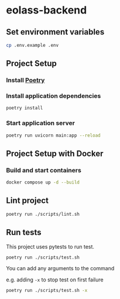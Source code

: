 # eolass-backend

## Set environment variables

```sh
cp .env.example .env
```

## Project Setup

### Install [Poetry](https://python-poetry.org/docs/#installation)

### Install application dependencies

```sh
poetry install
```

### Start application server

```sh
poetry run uvicorn main:app --reload
```

## Project Setup with Docker

### Build and start containers

```sh
docker compose up -d --build
```

## Lint project

```sh
poetry run ./scripts/lint.sh
```

## Run tests

This project uses pytests to run test.

```sh
poetry run ./scripts/test.sh
```

You can add any arguments to the command

e.g. adding `-x` to stop test on first failure

```sh
poetry run ./scripts/test.sh -x
```
